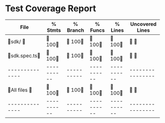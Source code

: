 # Test Coverage Report


File          |  % Stmts | % Branch |  % Funcs |  % Lines |Uncovered Lines |
--------------|----------|----------|----------|----------|----------------|
 sdk/         |      100 |      100 |      100 |      100 |                |
  sdk.spec.ts |      100 |      100 |      100 |      100 |                |
--------------|----------|----------|----------|----------|----------------|
All files     |      100 |      100 |      100 |      100 |                |
--------------|----------|----------|----------|----------|----------------|

